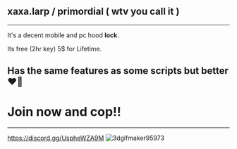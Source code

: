 ## xaxa.larp / primordial ( wtv you call it )
-------------------------
It's a decent mobile and pc hood **lock**.

Its free (2hr key) 5$ for Lifetime.

Has the same features as some scripts but **better**  ❤️‍🔥  
-------------------------
# Join now and cop!!
-------------------------
https://discord.gg/UspheWZA9M
![3dgifmaker95973](https://github.com/user-attachments/assets/4034c7d5-0875-4b4d-9df2-ff72ac27bbd8)

